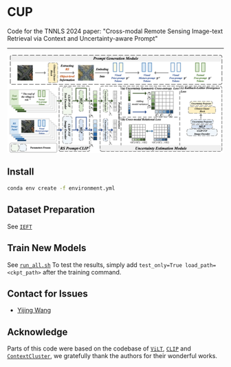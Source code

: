 # CUP

Code for the TNNLS 2024 paper: "Cross-modal Remote Sensing Image-text Retrieval via Context and Uncertainty-aware Prompt"

---
<p align="center">
  <img align="middle" src="./assets/Framework.png" alt="The main figure"/>
</p>

## Install
```bash
conda env create -f environment.yml
```

## Dataset Preparation
See [`IEFT`](https://github.com/TangXu-Group/Cross-modal-remote-sensing-image-and-text-retrieval-models/tree/main/IEFT)

## Train New Models
See [`run_all.sh`](run_all.sh)
To test the results, simply add `test_only=True load_path=<ckpt_path>` after the training command.
## Contact for Issues
- [Yijing Wang](1016676609@qq.com)


## Acknowledge
Parts of this code were based on the codebase of [`ViLT`](https://github.com/dandelin/ViLT), [`CLIP`](https://github.com/openai/CLIP) and [`ContextCluster`](https://github.com/ma-xu/Context-Cluster), we gratefully thank the authors for their wonderful works.
